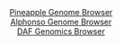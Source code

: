 <div id="Pineapple_Genome_Browser" align="center">
  <a href="https://igv.org/app/?sessionURL=blob:zZJdT9swFIb_i6WiTUrz2SRNJDSVUmgpG1tDVihCkes4qVliG9tJKFX_.zy0aTdDohebJvnCPvLHex4_O9BiIQmjIAau6fim4wADyA3rEljzCn.CNZYgLmAlsQEELrDAFGEQ70ABpYLp4lKf3CjFZWxZRPF.DWnJTOmZsIbPjMJOmojV1phVFVwzARUT0joRsGUWKdt.h9eQc1O_7Zm.lUMFLVjxDaOSWRzTMuv0fdmvUlZiymqc1U2lyEuATOfRGXOzgB9Gy2SEEJZyjrez_Hg0n42.epN0dR6MV.nVdJkGy6OElBSqRuDjMR8v0NQpridtMtteXoTljbhBhT_PUc87PZo8cSKwPHZCZ.hFXhCEGgyhOX76n3rWgxzYd7MOiHdOiiqy04dmm0RqMHiAw6RLulf63hugYqjRHgC0EWHs2IZnB4bvBv0fU2do2Hak6QhGQHx3bwAlIPqmt9_tgNpybQuQ.LF5EccATORYgLgf2XboRJHrD8KBHUXO3tiBRlR_D.1ZuohC2x25bpAVpFJa5TyTlEsTUmq2qDDL5wNZloG8nZDpvOeenX502XJ8q75ciQuck3TA_khzqAnox18.ULf6lkz_xLu3BDHV.lDZeu7JlEfN5_PrxUPu8e3pFK3YzB36dUMmrwI6DE7BRA2V3q8revnTuBYKAqnShZZIsiYVUdul5sg6EDuup8UFiFVMmwhEuX5nG7bh.Pb734J6._v9dw--">Pineapple Genome Browser</a>
</div>
<div id="Alphonso_Genome_Browser" align="center">
  <a href="https://igv.org/app/?sessionURL=blob:zZNba9swGIb_i6BlA8e2rMSJDWU4PZqGdEnmnEoxii07Sm1JlRSnbch_n1Y2drNCc7Ex8IX0ocP7PXq8Bw2RinIGQuDZsGNDCCyg1nw3wbWoyBDXRIGwwJUiFpCkIJKwjIBwDwqsNE7GA7NzrbVQoeNQLVo1ZiW3FbJxjV85wztlZ7x2znlV4RWXWHOpnL7EDXdo2bR2ZIWFsM3dyO44OdbYwZVYc6a4Iwgr0505L_1VSkvCeE3Seltp.hYgNXlMxtwu8JdoNomyjCh1S17i_Cy6jaMpukyW1_75Mrm7mSX.7HRCS4b1VpKzZjjYdE.8q0G.QHIa3RVa9QoxHlxfb2_UCbo4vXwWVBJ1BruwhwLk.65BQ1lOnv.nrs1Hj.y8d5U9qX4SkMlI9JvxJsknX2.gj_LNn_uG4GCBimdbYwLI1rIbQtdCrm91PL_1Ywh7lusGho7kFIT3DxbQEmePZvn9HugXYXwBijxt39SxAJc5kSBsBa7bhUHgddrdthsE8GDtwVZWfw_tVTIOuq4XeZ6fFrTSRuY8VUwoGzNmN1lhl69HssxPvP7jRc.fl3EsUDKJz6PFbo5G02qzjN.haQFz.dsDmlY_kumfePeRILZeHSvbfFRyw2iEgtm3RZyUaOi22yU1P15CF0v.LqLj8BRc1lib9aZipj.da7CkmGlTaKiiK1pR_TIzJPkOhNBDRl2Q8YobF4EsV59cy7Vgx_38W1F0eDh8Bw--">Alphonso Genome Browser</a>
</div>


<div id="DAF_Genomics_Browser" align="center">
  <a href="https://igv.org/app/?sessionURL=blob:tZF9b9MwEMa_y0nsL.c9bZpIFQqsdKOwlXaho9NUHcmlyUjiYDu0W9XvjhWGkEATQhqSbdm6l.fx_Q7wjYQseQMRuKYzMB0HGMiC75ZYtxVdYE0SohwrSQwE5SSoSQmiA.QoFSaLd7qyUKqVkWVlmBtbanhdptKUnomtIXmnCtKphmtijQ.8wZ00U17rZIUWVm3BG8ktTFOS0rCtlprtZof6.Bnb9C1pU3eVKnvVjTahjWVmjtpt2WS0_4uR_6CsV_kyXi3jvn5G9.fZOJ6dxx.9SbKeDl.vk8uzVTJcnSzLbYOqEzS.nl9_ioP5Onu7_7DCcCZb9.Lu7GGAOHnhnZ5M9m0pSI6dwBl5oRd4IzgyqHjaaQSQFsKJHJ8F7oi5vm88Xr3BUM9A8BKim1sGSmD6RaffHEDdtxoUSPra9cwYcJGRgMgIbTtwwtAd.IFvh6FzZAfoRPXMJN8kizCw3dh1h.ZnrLV.Xlb9.LTQn8HnwvhbZ73_FdNk7ndXKOl9leKdPJXiarq4fLWYTj3.BCYGT34r56JGpUM_no9QsNJqNTXqFxXveHv8Dg--">DAF Genomics Browser</a>
</div>
